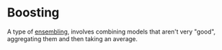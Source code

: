 # Boosting

A type of [ensembling](202210141516), involves combining models that aren't very
"good", aggregating them and then taking an average.
